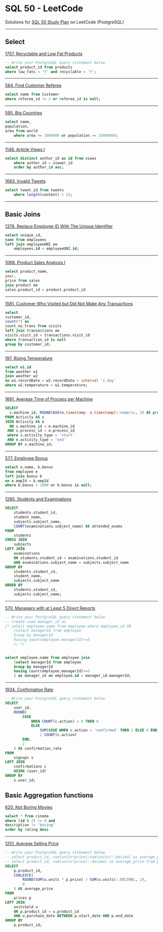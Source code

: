 # SQL 50 - LeetCode

Solutions for [SQL 50 Study Plan](https://leetcode.com/studyplan/top-sql-50/) on LeetCode (PostgreSQL)

---

## Select

[1757. Recyclable and Low Fat Products](https://leetcode.com/problems/recyclable-and-low-fat-products/description/)

```sql
-- Write your PostgreSQL query statement below
select product_id from products 
where low_fats = 'Y' and recyclable = 'Y';
```

---

[584. Find Customer Referee](https://leetcode.com/problems/find-customer-referee/description/?envType=study-plan-v2&envId=top-sql-50)

```sql
select name from Customer
where referee_id != 2 or referee_id is null;
```

---
[595. Big Countries](https://leetcode.com/problems/big-countries/description/?envType=study-plan-v2&envId=top-sql-50)

```sql
select name, 
population, 
area from world
    where area >= 3000000 or population >= 25000000;
```

---
[1148. Article Views I](https://leetcode.com/problems/article-views-i/description/?envType=study-plan-v2&envId=top-sql-50)

```sql
select distinct author_id as id from views
    where author_id = viewer_id
    order by author_id asc;
```

---

[1683. Invalid Tweets](https://leetcode.com/problems/invalid-tweets/description/?envType=study-plan-v2&envId=top-sql-50)

```sql
select tweet_id from tweets
    where length(content) > 15;
```

---

## Basic Joins

[1378. Replace Employee ID With The Unique Identifier](https://leetcode.com/problems/replace-employee-id-with-the-unique-identifier/description/?envType=study-plan-v2&envId=top-sql-50)

```sql
select unique_id, 
name from employees 
left join employeeUNI on 
    employees.id = employeeUNI.id;
```

---

[1068. Product Sales Analysis I](https://leetcode.com/problems/product-sales-analysis-i/description/?envType=study-plan-v2&envId=top-sql-50)

```sql
select product_name, 
year, 
price from sales 
join product on 
sales.product_id = product.product_id
```

---

[1581. Customer Who Visited but Did Not Make Any Transactions](https://leetcode.com/problems/customer-who-visited-but-did-not-make-any-transactions/description/?envType=study-plan-v2&envId=top-sql-50)

```sql
select 
customer_id, 
count(*) as 
count_no_trans from visits
left join transactions on 
visits.visit_id = transactions.visit_id 
where transaction_id is null 
group by customer_id;
```

---
[197. Rising Temperature](https://leetcode.com/problems/rising-temperature/description/?envType=study-plan-v2&envId=top-sql-50)

```sql
select w1.id 
from weather w1
join weather w2
on w1.recordDate = w2.recordDate + interval '1 day'
where w2.temperature < w1.temperature;
```

---

[1661. Average Time of Process per Machine](https://leetcode.com/problems/average-time-of-process-per-machine/?envType=study-plan-v2&envId=top-sql-50)

```sql
SELECT
  s.machine_id, ROUND(AVG(e.timestamp- s.timestamp)::numeric, 3) AS processing_time
FROM Activity AS s
JOIN Activity AS e
  ON s.machine_id = e.machine_id
 AND s.process_id = e.process_id
 where s.activity_type = 'start'
 AND e.activity_type = 'end'
GROUP BY s.machine_id;
```

---

[577. Employee Bonus](https://leetcode.com/problems/employee-bonus/description/?envType=study-plan-v2&envId=top-sql-50)

```sql
select e.name, b.bonus 
from employee e 
left join bonus b 
on e.empId = b.empId
where b.bonus < 1000 or b.bonus is null;
```

---

[1280. Students and Examinations](https://leetcode.com/problems/students-and-examinations/description/?envType=study-plan-v2&envId=top-sql-50)

```sql
SELECT 
    students.student_id,
    student_name, 
    subjects.subject_name,
    COUNT(examinations.subject_name) AS attended_exams
FROM 
    students 
CROSS JOIN 
    subjects 
LEFT JOIN 
    examinations 
    ON students.student_id = examinations.student_id 
    AND examinations.subject_name = subjects.subject_name
GROUP BY 
    students.student_id,
    student_name, 
    subjects.subject_name
ORDER BY 
    students.student_id,
    subjects.subject_name;

```

---
[570. Managers with at Least 5 Direct Reports](https://leetcode.com/problems/managers-with-at-least-5-direct-reports/description/?envType=study-plan-v2&envId=top-sql-50)

```sql
-- Write your PostgreSQL query statement below
-- create view manager_id as
/* select employee.name from employee where employee.id IN
    (select managerId from employee 
    Group by managerId
    having count(employee.managerId)>=5
    ); */
   

select employee.name from employee join
    (select managerId from employee 
    Group by managerId
    having count(employee.managerId)>=5
    ) as manager_id on employee.id = manager_id.managerId;
```

---
[1934. Confirmation Rate](https://leetcode.com/problems/confirmation-rate/description/?envType=study-plan-v2&envId=top-sql-50)

```sql
-- Write your PostgreSQL query statement below
SELECT 
    user_id, 
    ROUND(
        CASE 
            WHEN COUNT(c.action) = 0 THEN 0
            ELSE 
                SUM(CASE WHEN c.action = 'confirmed' THEN 1 ELSE 0 END)::DECIMAL 
                / COUNT(c.action) 
        END, 
        2
    ) AS confirmation_rate
FROM 
    signups s
LEFT JOIN 
    confirmations c 
    USING (user_id)
GROUP BY 
    s.user_id;

```

## Basic Aggregation functions

[620. Not Boring Movies](https://leetcode.com/problems/not-boring-movies/description/?envType=study-plan-v2&envId=top-sql-50)

```sql
select * from cinema
where (id % 2) != 0 and
description != 'boring'
order by rating desc
```

---

[1251. Average Selling Price](https://leetcode.com/problems/average-selling-price/description/?envType=study-plan-v2&envId=top-sql-50)

```sql
-- Write your PostgreSQL query statement below
-- select product_id, sum(units*price)/sum(units)::decimal as average_price from prices
-- select product_id, sum(units*price)::decimal as average_price from prices
SELECT 
    p.product_id, 
    COALESCE(
        ROUND(SUM(u.units * p.price) / SUM(u.units)::DECIMAL, 2), 
        0
    ) AS average_price
FROM 
    prices p
LEFT JOIN 
    unitsSold u 
    ON p.product_id = u.product_id 
    AND u.purchase_date BETWEEN p.start_date AND p.end_date
GROUP BY 
    p.product_id;

 ```
